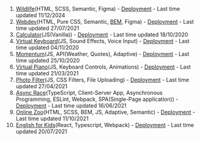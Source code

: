 1. [Wildlife](https://github.com/RykeVl/portfolio/tree/wildlife)(HTML, SCSS, Semantic, Figma) - [Deployment](https://rykevl.github.io/portfolio/wildlife/) - Last time updated 11/12/2024
2. [Webdev](https://github.com/RykeVl/portfolio/tree/webdev)(HTML, Pure CSS, Semantic, [BEM](https://en.bem.info/), Figma) - [Deployment](https://rykevl.github.io/portfolio/webdev/) - Last time updated 27/07/2021
3. [Calculator](https://github.com/RykeVl/portfolio/tree/calculator)(JS(Vanilla)) - [Deployment](https://rykevl.github.io/portfolio/calculator/) - Last time updated 18/10/2020
4. [Virtual Keyboard](https://github.com/RykeVl/portfolio/tree/virtual-keyboard)(JS, Sound Effects, Voice Input) - [Deployment](https://rykevl.github.io/portfolio/virtual-keyboard/) - Last time updated 04/11/2020
5. [Momentum](https://github.com/RykeVl/portfolio/tree/momentum)(JS, API(Weather, Quotes), Adaptive) - [Deployment](https://rykevl.github.io/portfolio/momentum/) - Last time updated 25/10/2020
6. [Virtual Piano](https://github.com/RykeVl/portfolio/tree/virtual-piano)(JS, Keyboard Controls, Animations) - [Deployment](https://rykevl.github.io/portfolio/virtual-piano/) - Last time updated 21/03/2021
7. [Photo Filter](https://github.com/RykeVl/portfolio/tree/photo-filter)(JS, CSS Filters, File Uploading) - [Deployment](https://rykevl.github.io/portfolio/photo-filter/) - Last time updated 27/04/2021
8. [Async Race](https://github.com/RykeVl/portfolio/tree/async-race)(TypeScript, Client-Server App, Asynchronous Programming, ESLint, Webpack, SPA(Single-Page application)) - [Deployment](https://rykevl.github.io/portfolio/async-race/) - Last time updated 16/06/2021
9. [Online Zoo](https://github.com/RykeVl/portfolio/tree/online-zoo)(HTML, SCSS, BEM, JS, Adaptive, Semantic) - [Deployment](https://rykevl.github.io/portfolio/online-zoo/) - Last time updated 11/10/2021
10. [English for Kids](https://github.com/RykeVl/portfolio/tree/english-for-kids/)(React, Typescript, Webpack) - [Deployment](https://rykevl.github.io/portfolio/english-for-kids/dist/) - Last time updated 20/07/2021
